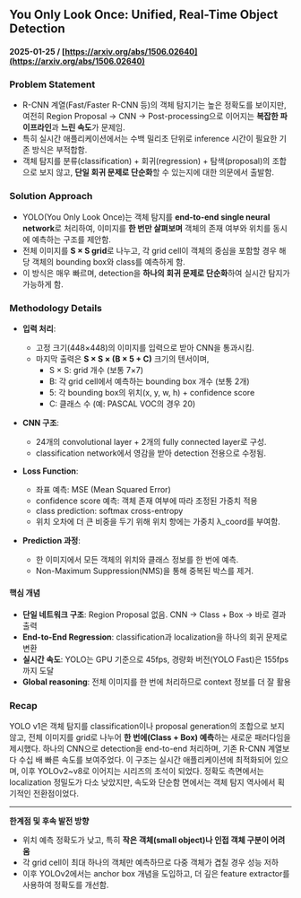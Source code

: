 ## You Only Look Once: Unified, Real-Time Object Detection  
#### 2025-01-25 / [https://arxiv.org/abs/1506.02640](https://arxiv.org/abs/1506.02640)

### Problem Statement
- R-CNN 계열(Fast/Faster R-CNN 등)의 객체 탐지기는 높은 정확도를 보이지만, 여전히 Region Proposal → CNN → Post-processing으로 이어지는 **복잡한 파이프라인**과 **느린 속도**가 문제임.
- 특히 실시간 애플리케이션에서는 수백 밀리초 단위로 inference 시간이 필요한 기존 방식은 부적합함.
- 객체 탐지를 분류(classification) + 회귀(regression) + 탐색(proposal)의 조합으로 보지 않고, **단일 회귀 문제로 단순화**할 수 있는지에 대한 의문에서 출발함.

### Solution Approach
- YOLO(You Only Look Once)는 객체 탐지를 **end-to-end single neural network**로 처리하여, 이미지를 **한 번만 살펴보며** 객체의 존재 여부와 위치를 동시에 예측하는 구조를 제안함.
- 전체 이미지를 **S × S grid**로 나누고, 각 grid cell이 객체의 중심을 포함할 경우 해당 객체의 bounding box와 class를 예측하게 함.
- 이 방식은 매우 빠르며, detection을 **하나의 회귀 문제로 단순화**하여 실시간 탐지가 가능하게 함.

### Methodology Details
- **입력 처리**:
  - 고정 크기(448×448)의 이미지를 입력으로 받아 CNN을 통과시킴.
  - 마지막 출력은 **S × S × (B × 5 + C)** 크기의 텐서이며,
    - S × S: grid 개수 (보통 7×7)
    - B: 각 grid cell에서 예측하는 bounding box 개수 (보통 2개)
    - 5: 각 bounding box의 위치(x, y, w, h) + confidence score
    - C: 클래스 수 (예: PASCAL VOC의 경우 20)

- **CNN 구조**:
  - 24개의 convolutional layer + 2개의 fully connected layer로 구성.
  - classification network에서 영감을 받아 detection 전용으로 수정됨.

- **Loss Function**:
  - 좌표 예측: MSE (Mean Squared Error)
  - confidence score 예측: 객체 존재 여부에 따라 조정된 가중치 적용
  - class prediction: softmax cross-entropy
  - 위치 오차에 더 큰 비중을 두기 위해 위치 항에는 가중치 λ_coord를 부여함.

- **Prediction 과정**:
  - 한 이미지에서 모든 객체의 위치와 클래스 정보를 한 번에 예측.
  - Non-Maximum Suppression(NMS)을 통해 중복된 박스를 제거.

#### 핵심 개념
- **단일 네트워크 구조**: Region Proposal 없음. CNN → Class + Box → 바로 결과 출력
- **End-to-End Regression**: classification과 localization을 하나의 회귀 문제로 변환
- **실시간 속도**: YOLO는 GPU 기준으로 45fps, 경량화 버전(YOLO Fast)은 155fps까지 도달
- **Global reasoning**: 전체 이미지를 한 번에 처리하므로 context 정보를 더 잘 활용

### Recap
YOLO v1은 객체 탐지를 classification이나 proposal generation의 조합으로 보지 않고, 전체 이미지를 grid로 나누어 **한 번에(Class + Box) 예측**하는 새로운 패러다임을 제시했다. 하나의 CNN으로 detection을 end-to-end 처리하며, 기존 R-CNN 계열보다 수십 배 빠른 속도를 보여주었다. 이 구조는 실시간 애플리케이션에 최적화되어 있으며, 이후 YOLOv2~v8로 이어지는 시리즈의 초석이 되었다. 정확도 측면에서는 localization 정밀도가 다소 낮았지만, 속도와 단순함 면에서는 객체 탐지 역사에서 획기적인 전환점이었다.

---

**한계점 및 후속 발전 방향**
- 위치 예측 정확도가 낮고, 특히 **작은 객체(small object)나 인접 객체 구분이 어려움**
- 각 grid cell이 최대 하나의 객체만 예측하므로 다중 객체가 겹칠 경우 성능 저하
- 이후 YOLOv2에서는 anchor box 개념을 도입하고, 더 깊은 feature extractor를 사용하여 정확도를 개선함.
